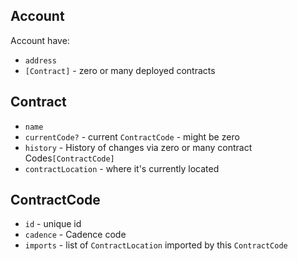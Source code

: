 ## Account
Account have:
- `address`
- `[Contract]` - zero or many deployed contracts

## Contract
- `name`
- `currentCode?` - current `ContractCode` - might be zero
- `history` - History of changes via zero or many contract Codes`[ContractCode]`
- `contractLocation` - where it's currently located

## ContractCode
- `id` - unique id
- `cadence` - Cadence code
- `imports` - list of `ContractLocation` imported by this `ContractCode`